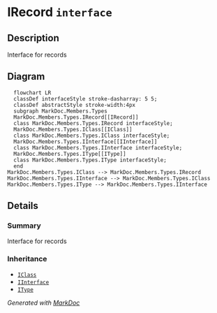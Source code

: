 # IRecord `interface`

## Description
Interface for records

## Diagram
```mermaid
  flowchart LR
  classDef interfaceStyle stroke-dasharray: 5 5;
  classDef abstractStyle stroke-width:4px
  subgraph MarkDoc.Members.Types
  MarkDoc.Members.Types.IRecord[[IRecord]]
  class MarkDoc.Members.Types.IRecord interfaceStyle;
  MarkDoc.Members.Types.IClass[[IClass]]
  class MarkDoc.Members.Types.IClass interfaceStyle;
  MarkDoc.Members.Types.IInterface[[IInterface]]
  class MarkDoc.Members.Types.IInterface interfaceStyle;
  MarkDoc.Members.Types.IType[[IType]]
  class MarkDoc.Members.Types.IType interfaceStyle;
  end
MarkDoc.Members.Types.IClass --> MarkDoc.Members.Types.IRecord
MarkDoc.Members.Types.IInterface --> MarkDoc.Members.Types.IClass
MarkDoc.Members.Types.IType --> MarkDoc.Members.Types.IInterface
```

## Details
### Summary
Interface for records

### Inheritance
 - [
`IClass`
](./IClass.md)
 - [
`IInterface`
](./IInterface.md)
 - [
`IType`
](./IType.md)

*Generated with* [*MarkDoc*](https://github.com/hailstorm75/MarkDoc.Core)
